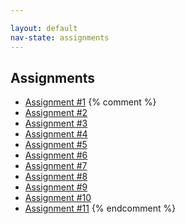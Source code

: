 ```yaml
---

layout: default
nav-state: assignments
---
```


## Assignments

* [Assignment #1](assignments/hw01.html)
{% comment %}
* [Assignment #2](assignments/hw02.html)
* [Assignment #3](assignments/hw03.html)
* [Assignment #4](assignments/hw04.html)
* [Assignment #5](assignments/hw05.html)
* [Assignment #6](assignments/hw06.html)
* [Assignment #7](assignments/hw07.html)
* [Assignment #8](assignments/hw08.html)
* [Assignment #9](assignments/hw09.html)
* [Assignment #10](assignments/hw10.html)
* [Assignment #11](assignments/hw11.html)
{% endcomment %}


